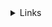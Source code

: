 <details><summary>Links</summary><p>

  * [Arreglos](https://hola.laboratoria.la/es/topics/javascript/04-arrays)
  * [Array - MDN](https://developer.mozilla.org/es/docs/Web/JavaScript/Reference/Global_Objects/Array/)
  * [Array.prototype.sort() - MDN](htt://developer.mozilla.org/es/docs/Web/JavaScript/Reference/Array/sort)
    * [Arreglos](https://hola.laboratoria.la/es/topics/javascript/04-arrays)
  * [Array - MDN](https://developer.mozilla.org/es/docs/Web/JavaScript/Reference/Global_Objects/Array/)
  * [Array.prototype.sort() - MDN](htt://developer.mozilla.org/es/docs/Web/JavaScript/Reference/Array/sort)
 
</p></details>